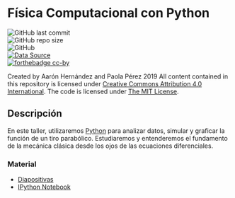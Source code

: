 # Física Computacional con Python
![GitHub last commit](https://img.shields.io/github/last-commit/ajcyucatan/fisica-python?style=for-the-badge) <br>
![GitHub repo size](https://img.shields.io/github/repo-size/ajcyucatan/fisica-python?style=for-the-badge) <br>
![GitHub](https://img.shields.io/github/license/ajcyucatan/fisica-python?style=for-the-badge) <br>
[![Data Source](https://img.shields.io/badge/Open-Colab-orange?style=for-the-badge&logo=appveyor)](https://bit.ly/2xvKMKg) <br>
[![forthebadge cc-by](http://ForTheBadge.com/images/badges/cc-by.svg)](https://creativecommons.org/licenses/by/4.0)

Created by Aarón Hernández and Paola Pérez 2019 All content contained in this repository is licensed under [Creative Commons Attribution 4.0 International](https://creativecommons.org/licenses/by/4.0/ "CC BY 4.0"). The code is licensed under [The MIT License](https://opensource.org/licenses/MIT "Open Source Initiative").

## Descripción
En este taller, utilizaremos [Python](https://www.python.org/) para analizar datos, simular y graficar la función de un tiro parabólico. Estudiaremos y entenderemos el fundamento de la mecánica clásica desde los ojos de las ecuaciones diferenciales.

### Material
* [Diapositivas](https://github.com/ajcyucatan/fisica-python/blob/master/slides.pdf)
* [IPython Notebook](https://github.com/ajcyucatan/fisica-python/blob/master/fisica-computacional.ipynb)
